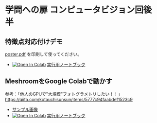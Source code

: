 # 学問への扉 コンピュータビジョン回後半

## 特徴点対応付けデモ

[poster.pdf](poster.pdf) を印刷して使ってください。

- [![Open In Colab](https://colab.research.google.com/assets/colab-badge.svg)](https://colab.research.google.com/github/fumio125/machikane_cv/blob/main/keypoint.ipynb) [実行用ノートブック](keypoint.ipynb)


## MeshroomをGoogle Colabで動かす

参考：「他人のGPUで"大規模"フォトグラメトリしたい！！」
https://qiita.com/kotauchisunsun/items/5777c94faabdef1523c9

- [サンプル画像](https://drive.google.com/file/d/13qDSyqqi3r0tevGgi0sMH90DvDSL7Txd/view?usp=sharing)
- [![Open In Colab](https://colab.research.google.com/assets/colab-badge.svg)](https://colab.research.google.com/github/fumio125/meshroom_colab/blob/main/meshroom.ipynb) [実行用ノートブック](meshroom.ipynb)
